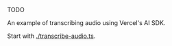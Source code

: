 TODO

An example of transcribing audio using Vercel's AI SDK.

Start with [./transcribe-audio.ts](./transcribe-audio.ts).
